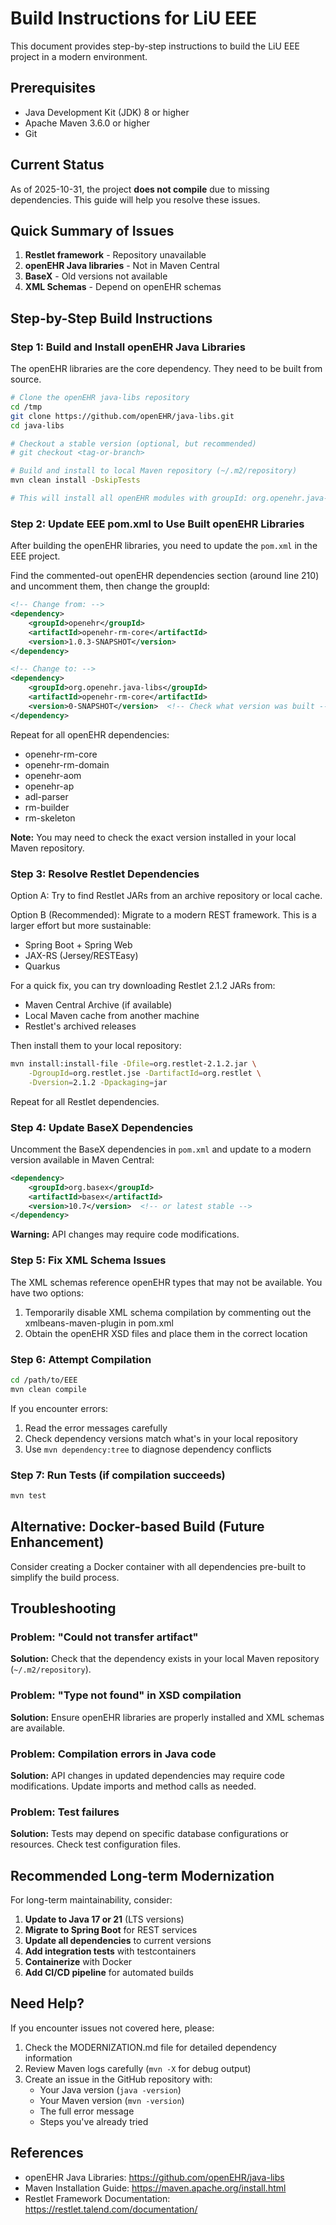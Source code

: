 # Build Instructions for LiU EEE

This document provides step-by-step instructions to build the LiU EEE project in a modern environment.

## Prerequisites

- Java Development Kit (JDK) 8 or higher
- Apache Maven 3.6.0 or higher
- Git

## Current Status

As of 2025-10-31, the project **does not compile** due to missing dependencies. This guide will help you resolve these issues.

## Quick Summary of Issues

1. **Restlet framework** - Repository unavailable
2. **openEHR Java libraries** - Not in Maven Central
3. **BaseX** - Old versions not available
4. **XML Schemas** - Depend on openEHR schemas

## Step-by-Step Build Instructions

### Step 1: Build and Install openEHR Java Libraries

The openEHR libraries are the core dependency. They need to be built from source.

```bash
# Clone the openEHR java-libs repository
cd /tmp
git clone https://github.com/openEHR/java-libs.git
cd java-libs

# Checkout a stable version (optional, but recommended)
# git checkout <tag-or-branch>

# Build and install to local Maven repository (~/.m2/repository)
mvn clean install -DskipTests

# This will install all openEHR modules with groupId: org.openehr.java-libs
```

### Step 2: Update EEE pom.xml to Use Built openEHR Libraries

After building the openEHR libraries, you need to update the `pom.xml` in the EEE project.

Find the commented-out openEHR dependencies section (around line 210) and uncomment them, then change the groupId:

```xml
<!-- Change from: -->
<dependency>
    <groupId>openehr</groupId>
    <artifactId>openehr-rm-core</artifactId>
    <version>1.0.3-SNAPSHOT</version>
</dependency>

<!-- Change to: -->
<dependency>
    <groupId>org.openehr.java-libs</groupId>
    <artifactId>openehr-rm-core</artifactId>
    <version>0-SNAPSHOT</version>  <!-- Check what version was built -->
</dependency>
```

Repeat for all openEHR dependencies:
- openehr-rm-core
- openehr-rm-domain
- openehr-aom
- openehr-ap
- adl-parser
- rm-builder
- rm-skeleton

**Note:** You may need to check the exact version installed in your local Maven repository.

### Step 3: Resolve Restlet Dependencies

Option A: Try to find Restlet JARs from an archive repository or local cache.

Option B (Recommended): Migrate to a modern REST framework. This is a larger effort but more sustainable:
- Spring Boot + Spring Web
- JAX-RS (Jersey/RESTEasy)
- Quarkus

For a quick fix, you can try downloading Restlet 2.1.2 JARs from:
- Maven Central Archive (if available)
- Local Maven cache from another machine
- Restlet's archived releases

Then install them to your local repository:
```bash
mvn install:install-file -Dfile=org.restlet-2.1.2.jar \
    -DgroupId=org.restlet.jse -DartifactId=org.restlet \
    -Dversion=2.1.2 -Dpackaging=jar
```

Repeat for all Restlet dependencies.

### Step 4: Update BaseX Dependencies

Uncomment the BaseX dependencies in `pom.xml` and update to a modern version available in Maven Central:

```xml
<dependency>
    <groupId>org.basex</groupId>
    <artifactId>basex</artifactId>
    <version>10.7</version>  <!-- or latest stable -->
</dependency>
```

**Warning:** API changes may require code modifications.

### Step 5: Fix XML Schema Issues

The XML schemas reference openEHR types that may not be available. You have two options:

1. Temporarily disable XML schema compilation by commenting out the xmlbeans-maven-plugin in pom.xml
2. Obtain the openEHR XSD files and place them in the correct location

### Step 6: Attempt Compilation

```bash
cd /path/to/EEE
mvn clean compile
```

If you encounter errors:
1. Read the error messages carefully
2. Check dependency versions match what's in your local repository
3. Use `mvn dependency:tree` to diagnose dependency conflicts

### Step 7: Run Tests (if compilation succeeds)

```bash
mvn test
```

## Alternative: Docker-based Build (Future Enhancement)

Consider creating a Docker container with all dependencies pre-built to simplify the build process.

## Troubleshooting

### Problem: "Could not transfer artifact"
**Solution:** Check that the dependency exists in your local Maven repository (`~/.m2/repository`).

### Problem: "Type not found" in XSD compilation
**Solution:** Ensure openEHR libraries are properly installed and XML schemas are available.

### Problem: Compilation errors in Java code
**Solution:** API changes in updated dependencies may require code modifications. Update imports and method calls as needed.

### Problem: Test failures
**Solution:** Tests may depend on specific database configurations or resources. Check test configuration files.

## Recommended Long-term Modernization

For long-term maintainability, consider:

1. **Update to Java 17 or 21** (LTS versions)
2. **Migrate to Spring Boot** for REST services
3. **Update all dependencies** to current versions
4. **Add integration tests** with testcontainers
5. **Containerize** with Docker
6. **Add CI/CD pipeline** for automated builds

## Need Help?

If you encounter issues not covered here, please:
1. Check the MODERNIZATION.md file for detailed dependency information
2. Review Maven logs carefully (`mvn -X` for debug output)
3. Create an issue in the GitHub repository with:
   - Your Java version (`java -version`)
   - Your Maven version (`mvn -version`)
   - The full error message
   - Steps you've already tried

## References

- openEHR Java Libraries: https://github.com/openEHR/java-libs
- Maven Installation Guide: https://maven.apache.org/install.html
- Restlet Framework Documentation: https://restlet.talend.com/documentation/
